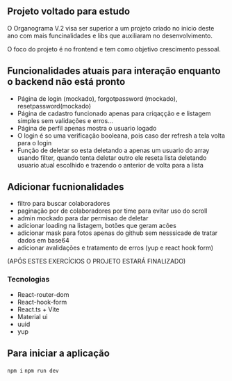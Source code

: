 ## Projeto voltado para estudo

O Organograma V.2 visa ser superior a um projeto criado no inicio deste ano com mais funcinalidades e libs que auxiliaram no desenvolvimento.

O foco do projeto é no frontend e tem como objetivo  crescimento pessoal.

## Funcionalidades atuais para interação enquanto o backend nâo está pronto
- Página de login (mockado), forgotpassword (mockado), resetpassword(mockado)
- Página de cadastro funcionado apenas para criqaçção e e listagem simples sem validações e erros...
- Página de perfil apenas mostra o usuario logado
- O login é so uma verificação booleana, pois caso der refresh a tela volta para o login 
- Função de deletar so esta deletando a apenas um usuario do array usando filter, quando tenta deletar outro ele reseta lista deletando usuario atual escolhido e trazendo o anterior de volta para a lista


## Adicionar fucnionalidades
- filtro para buscar colaboradores
- paginação por de colaboradores por time para evitar uso do scroll 
- admin mockado para dar permisao de deletar
- adicionar loading na listagem, botões que geram acões
- adicionar mask para fotos apenas do github sem nesssicade de tratar dados em base64
- adicionar avalidações e tratamento de erros (yup e react hook form)

(APÓS ESTES EXERCÍCIOS O PROJETO ESTARÁ FINALIZADO)

### Tecnologias
- React-router-dom
- React-hook-form
- React.ts + Vite 
- Material ui
- uuid
- yup


## Para iniciar a aplicação 
`npm i`
`npm run dev`